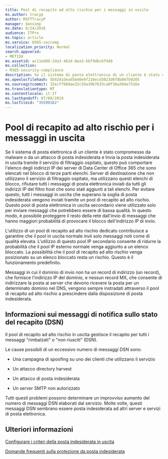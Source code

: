```yaml
---
title: Pool di recapito ad alto rischio per i messaggi in uscita
ms.author: tracyp
author: MSFTTracyP
manager: dansimp
ms.date: 8/24/2016
audience: ITPro
ms.topic: article
ms.service: O365-seccomp
localization_priority: Normal
search.appverid:
- MET150
ms.assetid: ac11edd9-2da3-462d-8ea3-bbf9dbc6f948
ms.collection:
- M365-security-compliance
description: Se il sistema di posta elettronica di un cliente è stato compromesso da malware o da un attacco di posta indesiderata e Invia la posta indesiderata in uscita tramite il servizio di filtraggio ospitato, questo può comportare l'elenco degli indirizzi IP dei server di Data Center di Office 365 che sono elencati nel blocco di terze parti elenchi.
ms.openlocfilehash: 5b9241dead5b40e9f216ecd3023d6f8b86fb0205
ms.sourcegitcommit: 32ecff689ae32c59a39b7633ca0f36a304e7516e
ms.translationtype: MT
ms.contentlocale: it-IT
ms.lasthandoff: 07/09/2019
ms.locfileid: "35599162"
---
```

# <a name="high-risk-delivery-pool-for-outbound-messages"></a>Pool di recapito ad alto rischio per i messaggi in uscita

Se il sistema di posta elettronica di un cliente è stato compromesso da malware o da un attacco di posta indesiderata e Invia la posta indesiderata in uscita tramite il servizio di filtraggio ospitato, questo può comportare l'elenco degli indirizzi IP dei server di Data Center di Office 365 che sono elencati nel blocco di terze parti elenchi. Server di destinazione che non utilizzano il servizio di filtraggio ospitato, ma utilizzano questi elenchi di blocco, rifiutare tutti i messaggi di posta elettronica inviati da tutti gli indirizzi IP del filtro host che sono stati aggiunti a tali elenchi. Per evitare questo, tutti i messaggi in uscita che superano la soglia di posta indesiderata vengono inviati tramite un pool di recapito ad alto rischio. Questo pool di posta elettronica in uscita secondario viene utilizzato solo per inviare messaggi che potrebbero essere di bassa qualità. In questo modo, è possibile proteggere il resto della rete dall'invio di messaggi che hanno maggiori probabilità di provocare il blocco dell'indirizzo IP di invio.
  
L'utilizzo di un pool di recapito ad alto rischio dedicato contribuisce a garantire che il pool in uscita normale invii solo messaggi noti come di qualità elevata. L'utilizzo di questo pool IP secondario consente di ridurre la probabilità che il pool IP esterno normale venga aggiunto a un elenco bloccato. La possibilità che il pool di recapito ad alto rischio venga posizionato su un elenco bloccato resta un rischio. Questo è il funzionamento predefinito.
  
Messaggi in cui il dominio di invio non ha un record di indirizzo (un record), che fornisce l'indirizzo IP del dominio, e nessun record MX, che consente di indirizzare la posta ai server che devono ricevere la posta per un determinato dominio nel DNS, vengono sempre instradati attraverso il pool di recapito ad alto rischio a prescindere dalla disposizione di posta indesiderata.
  
## <a name="understanding-delivery-status-notification-dsn-messages"></a>Informazioni sui messaggi di notifica sullo stato del recapito (DSN)

Il pool di recapito ad alto rischio in uscita gestisce il recapito per tutti i messaggi "rimbalzati" o "non riusciti" (DSN).
  
Le cause possibili di un eccessivo numero di messaggi DSN sono:
  
- Una campagna di spoofing su uno dei clienti che utilizzano il servizio
    
- Un attacco directory harvest
    
- Un attacco di posta indesiderata
    
- Un server SMTP non autorizzato
    
Tutti questi problemi possono determinare un improvviso aumento del numero di messaggi DSN elaborati dal servizio. Molte volte, questi messaggi DSN sembrano essere posta indesiderata ad altri server e servizi di posta elettronica.
  
## <a name="for-more-information"></a>Ulteriori informazioni

[Configurare i criteri della posta indesiderata in uscita](configure-the-outbound-spam-policy.md)
  
[Domande frequenti sulla protezione da posta indesiderata](anti-spam-protection-faq.md)
  

